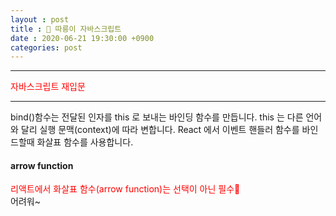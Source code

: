 ```yaml
---
layout : post
title : 🛴 따릉이 자바스크립트
date : 2020-06-21 19:30:00 +0900
categories: post
---
```

<head>
    <style type="text/css">
    a:link { color: red; text-decoration: none;}
    a:visited { color: black; text-decoration: none;}
    a:hover { color: darkblue; text-decoration: underline; font-weight:bold;}
    </style>
</head>
<hr>
<a href="https://developer.mozilla.org/ko/docs/A_re-introduction_to_JavaScript">자바스크립트 재입문</a>
<hr>
<p>
bind()함수는 전달된 인자를 this 로 보내는 바인딩 함수를 만듭니다. this 는 다른 언어와 달리 실행 문맥(context)에 따라 변합니다. React 에서 이벤트 핸들러 함수를 바인드할때 화살표 함수를 사용합니다.
</p>
<h4>arrow function</h4>
<a href="https://blueshw.github.io/2017/07/01/arrow-function/">리액트에서 화살표 함수(arrow function)는 선택이 아닌 필수🛴</a>

<br>
어려워~